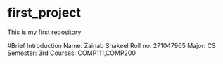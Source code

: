 # first_project
This is my first repository

#Brief Introduction
Name: Zainab Shakeel
Roll no: 271047965
Major: CS
Semester: 3rd
Courses: COMP111,COMP200



